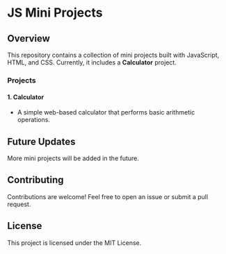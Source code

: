# JS Mini Projects

## Overview
This repository contains a collection of mini projects built with JavaScript, HTML, and CSS. Currently, it includes a **Calculator** project.

### Projects
#### 1. Calculator
- A simple web-based calculator that performs basic arithmetic operations.

## Future Updates
More mini projects will be added in the future.

## Contributing
Contributions are welcome! Feel free to open an issue or submit a pull request.

## License
This project is licensed under the MIT License.
